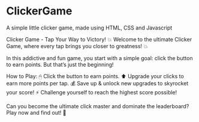 # ClickerGame
A simple little clicker game, made using HTML, CSS and Javascript

Clicker Game - Tap Your Way to Victory!
💥 Welcome to the ultimate Clicker Game, where every tap brings you closer to greatness! 💥

In this addictive and fun game, you start with a simple goal: click the button to earn points. But that’s just the beginning!

How to Play:
🖱 Click the button to earn points.
⬆ Upgrade your clicks to earn more points per tap.
💰 Save up & unlock new upgrades to skyrocket your score!
⚡ Challenge yourself to reach the highest score possible!

Can you become the ultimate click master and dominate the leaderboard? Play now and find out! 🚀
